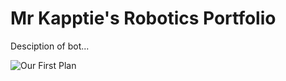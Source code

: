 # Mr Kapptie's Robotics Portfolio

Desciption of bot...

![Our First Plan](https://github.com/kappter/robotics23/blob/main/images/plan01.jpeg?raw=true)
